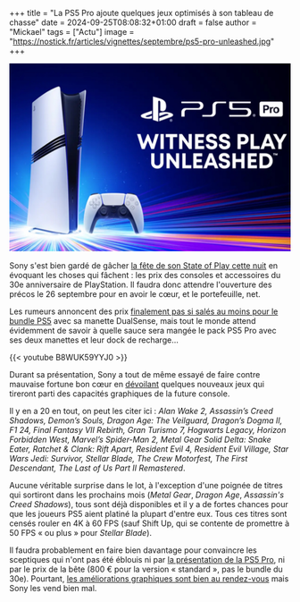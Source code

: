 +++
title = "La PS5 Pro ajoute quelques jeux optimisés à son tableau de chasse"
date = 2024-09-25T08:08:32+01:00
draft = false
author = "Mickael"
tags = ["Actu"]
image = "https://nostick.fr/articles/vignettes/septembre/ps5-pro-unleashed.jpg"
+++

![PS5 Pro](ps5-pro-unleashed.jpg "Portefeuille Unleashed.")

Sony s'est bien gardé de gâcher [la fête de son State of Play cette nuit](https://nostick.fr/articles/2024/septembre/2509-state-of-play-ghost-of-yotei-remasters-poignee-surprises-/) en évoquant les choses qui fâchent : les prix des consoles et accessoires du 30e anniversaire de PlayStation. Il faudra donc attendre l'ouverture des précos le 26 septembre pour en avoir le cœur, et le portefeuille, net.

Les rumeurs annoncent des prix [finalement pas si salés au moins pour le bundle PS5](https://nostick.fr/articles/2024/septembre/2309-prix-ps5-anniversaire/) avec sa manette DualSense, mais tout le monde attend évidemment de savoir à quelle sauce sera mangée le pack PS5 Pro avec ses deux manettes et leur dock de recharge… 

{{< youtube B8WUK59YYJ0 >}} 

Durant sa présentation, Sony a tout de même essayé de faire contre mauvaise fortune bon cœur en [dévoilant](https://blog.playstation.com/2024/09/24/ps5-pro-developers-share-how-theyre-using-new-tech-to-enhance-their-games/) quelques nouveaux jeux qui tireront parti des capacités graphiques de la future console. 

Il y en a 20 en tout, on peut les citer ici : *Alan Wake 2, Assassin’s Creed Shadows, Demon’s Souls, Dragon Age: The Veilguard, Dragon’s Dogma II, F1 24, Final Fantasy VII Rebirth, Gran Turismo 7, Hogwarts Legacy, Horizon Forbidden West, Marvel’s Spider-Man 2, Metal Gear Solid Delta: Snake Eater, Ratchet & Clank: Rift Apart, Resident Evil 4, Resident Evil Village, Star Wars Jedi: Survivor, Stellar Blade, The Crew Motorfest, The First Descendant, The Last of Us Part II Remastered*.

Aucune véritable surprise dans le lot, à l'exception d'une poignée de titres qui sortiront dans les prochains mois (*Metal Gear*, *Dragon Age*, *Assassin's Creed Shadows*), tous sont déjà disponibles et il y a de fortes chances pour que les joueurs PS5 aient platiné la plupart d'entre eux. Tous ces titres sont censés rouler en 4K à 60 FPS (sauf Shift Up, qui se contente de promettre à 50 FPS « ou plus » pour *Stellar Blade*).

Il faudra probablement en faire bien davantage pour convaincre les sceptiques qui n'ont pas été éblouis ni par [la présentation de la PS5 Pro](https://nostick.fr/articles/2024/septembre/1009-enfin-une-ps5-pour-les-pro/), ni par le prix de la bête (800 € pour la version « standard », pas le bundle du 30e). Pourtant, [les améliorations graphiques sont bien au rendez-vous](https://nostick.fr/articles/2024/septembre/2109-backlog-xbox-ps5-pro-concord-sims-4-gta-online/#la-bonne-nouvelle-de-la-semaine--finalement-cest-pas-si-pourri-la-ps5-pro) mais Sony les vend bien mal.